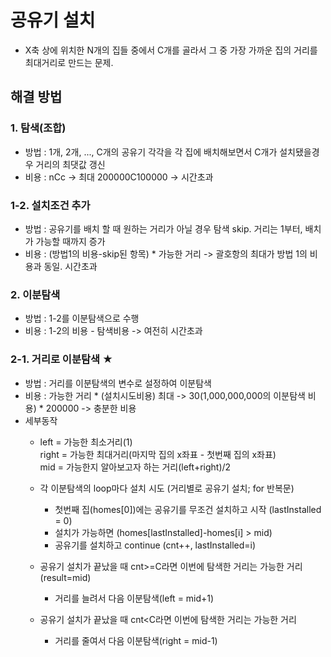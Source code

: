 # 공유기 설치
- X축 상에 위치한 N개의 집들 중에서 C개를 골라서 그 중 가장 가까운 집의 거리를 최대거리로 만드는 문제.

## 해결 방법
### 1. 탐색(조합)
 - 방법 : 1개, 2개, ..., C개의 공유기 각각을 각 집에 배치해보면서 C개가 설치됐을경우 거리의 최댓값 갱신
 - 비용 : nCc
    -> 최대 200000C100000 -> 시간초과
### 1-2. 설치조건 추가
 - 방법 : 공유기를 배치 할 때 원하는 거리가 아닐 경우 탐색 skip. 거리는 1부터, 배치가 가능할 때까지 증가
 - 비용 : (방법1의 비용-skip된 항목) * 가능한 거리
    -> 괄호항의 최대가 방법 1의 비용과 동일. 시간초과
### 2. 이분탐색
 - 방법 : 1-2를 이분탐색으로 수행
 - 비용 : 1-2의 비용 - 탐색비용
    -> 여전히 시간초과
### 2-1. 거리로 이분탐색 ★
 - 방법 : 거리를 이분탐색의 변수로 설정하여 이분탐색
 - 비용 : 가능한 거리 * (설치시도비용)
    최대 -> 30(1,000,000,000의 이분탐색 비용) * 200000 -> 충분한 비용
 - 세부동작
   - left = 가능한 최소거리(1)
<br/>right = 가능한 최대거리(마지막 집의 x좌표 - 첫번째 집의 x좌표)
<br/>mid = 가능한지 알아보고자 하는 거리(left+right)/2
 
   - 각 이분탐색의 loop마다 설치 시도 (거리별로 공유기 설치; for 반복문)
     - 첫번째 집(homes[0])에는 공유기를 무조건 설치하고 시작 (lastInstalled = 0)
     - 설치가 가능하면 (homes[lastInstalled]-homes[i] > mid)
     - 공유기를 설치하고 continue (cnt++, lastInstalled=i)
   - 공유기 설치가 끝났을 때 cnt>=C라면 이번에 탐색한 거리는 가능한 거리(result=mid)
     - 거리를 늘려서 다음 이분탐색(left = mid+1)
   - 공유기 설치가 끝났을 때 cnt<C라면 이번에 탐색한 거리는 가능한 거리
     - 거리를 줄여서 다음 이분탐색(right = mid-1)
      
